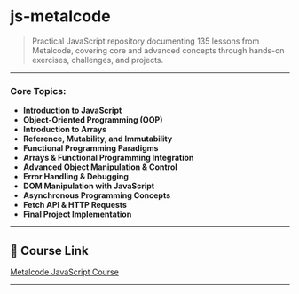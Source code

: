 # js-metalcode

> Practical JavaScript repository documenting 135 lessons from Metalcode, covering core and advanced concepts through hands-on exercises, challenges, and projects.


---

### Core Topics:

- **Introduction to JavaScript**  
- **Object-Oriented Programming (OOP)**  
- **Introduction to Arrays**  
- **Reference, Mutability, and Immutability**  
- **Functional Programming Paradigms**  
- **Arrays & Functional Programming Integration**  
- **Advanced Object Manipulation & Control**  
- **Error Handling & Debugging**  
- **DOM Manipulation with JavaScript**  
- **Asynchronous Programming Concepts**  
- **Fetch API & HTTP Requests**  
- **Final Project Implementation**

---

## 🔗 Course Link

[Metalcode JavaScript Course](https://courses.metalcode.io/courses/javascript)

---

